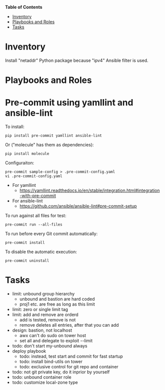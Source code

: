 <!-- markdown-toc start - Don't edit this section. Run M-x markdown-toc-refresh-toc -->
**Table of Contents**

- [Inventory](#inventory)
- [Playbooks and Roles](#playbooks-and-roles)
- [Tasks](#tasks)

<!-- markdown-toc end -->


Inventory
================

Install "netaddr" Python package because "ipv4" Ansible filter is used.


Playbooks and Roles
================

Pre-commit using yamllint and ansible-lint
================

To install:

    pip install pre-commit yamllint ansible-lint

Or ("molecule" has them as dependencies):

    pip install molecule

Configuraiton:

    pre-commit sample-config > .pre-commit-config.yaml
    vi .pre-commit-config.yaml

- For yamllint
  - https://yamllint.readthedocs.io/en/stable/integration.html#integration-with-pre-commit
- For ansible-lint
  - https://github.com/ansible/ansible-lint#pre-commit-setup

To run against all files for test:

    pre-commit run --all-files

To run before every Git commit automatically:

    pre-commit install

To disable the automatic execution:

    pre-commit uninstall


Tasks
================

- limit: unbound group hierarchy
  - unbound and bastion are hard coded
  - proj1 etc. are free as long as this limit
- limit: zero or single limit tag
- limit: add and remove are orderd
  - add is tested, remove is not
  - remove deletes all entries, after that you can add
- design: bastion, not localhost
  - awx can't do sudo on tower host
  - set all and delegate to exploit --limit
- todo: don't start my-unbound always
- deploy playbook
  - todo: instead, test start and commit for fast startup
  - todo: install bind-utils on tower
  - todo: exclusive control for git repo and container
- todo: not git private key, do it inprior by yourself
- todo: unbound container role
- todo: customize local-zone type
